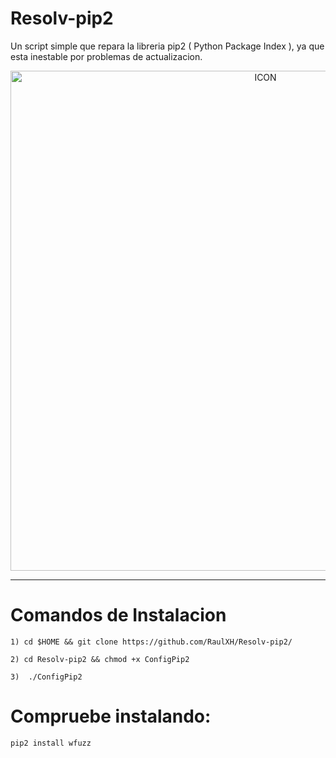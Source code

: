 # Resolv-pip2
Un script simple que repara la libreria pip2 ( Python Package Index ), ya que esta inestable por problemas de actualizacion.
<p align="center"><img src="https://wikiconfig.ir/wp-content/uploads/2019/11/1817082_cf8a_9.jpg" alt="ICON" align="center" border="0" width="800" height="auto"></p>
<hr>


# Comandos de Instalacion
```
1) cd $HOME && git clone https://github.com/RaulXH/Resolv-pip2/

2) cd Resolv-pip2 && chmod +x ConfigPip2

3)  ./ConfigPip2

```
#  Compruebe instalando:
```
pip2 install wfuzz

```
